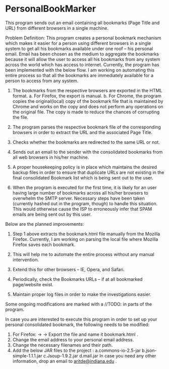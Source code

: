 # PersonalBookMarker
This program sends out an email containing all bookmarks (Page Title and URL) from different browsers in a single machine.

Problem Definition:
This program creates a personal bookmark mechanism which makes it easier for a person using different browsers in a single system to get all his bookmarks available under one roof – his personal email.
Email has been chosen as the medium to aggregate the bookmarks because it will allow the user to access all his bookmarks from any system across the world which has access to internet. 
Currently, the program has been implemented with the below flow. I am working on automating this entire process so that all the bookmarks are immediately available for a person to access from any system.

1.	The bookmarks from the respective browsers are exported in the HTML format.
    a. For Firefox, the export is manual.
    b. For Chrome, the program copies the original(local) copy of the bookmark file that is maintained by Chrome and works on the copy    and does not perform any operations on the original file. The copy is made to reduce the chances of corrupting the file. 

2.	The program parses the respective bookmark file of the corresponding browsers in order to extract the URL and the associated Page Title.

3.	Checks whether the bookmarks are redirected to the same URL or not.

4.	Sends out an email to the sender with the consolidated bookmarks from all web browsers in his/her machine.
	
5.	A proper housekeeping policy is in place which maintains the desired backup files in order to ensure that duplicate URLs are not existing in the final consolidated Bookmark list which is being sent out to the user.

6. When the program is executed for the first time, it is likely for an user having large number of bookmarks across all his/her browsers to overwhelm the SMTP server. Necessary steps have been taken (currently hashed out in the program, though) to handle this situation. This would otherwise cause the ISP to erroneously infer that SPAM emails are being sent out by this user.

Below are the planned improvements:
1.	Step 1 above extracts the bookmark.html file manually from the Mozilla Firefox. Currently, I am working on parsing the 	local file where Mozilla Firefox saves each bookmark.

2.	This will help me to automate the entire process without any manual intervention.

3.	Extend this for other browsers – IE, Opera, and Safari.

4.	Periodically, check the Bookmarks URLs – if at all bookmarked page/website exist.

5.	Maintain proper log files in order to make the investigations easier.

Some ongoing modifications are marked with a //TODO: in parts of the program.

In case you are interested to execute this program in order to set up your personal consolidated bookmark, the following needs to be modified:
1.	For Firefox: -> -> Export the file and name it bookmark.html .
2.	Change the email address to your personal email address.
3.	Change the necessary filenames and their path.
4.	Add the below JAR files to the project : 
	a.commons-io-2.5-jar
	b.json-simple-1.1.1.jar
	c.Jsoup-1.9.2.jar
	d.mail.jar
In case you need any other information, drop an email to aritde@indiana.edu .
